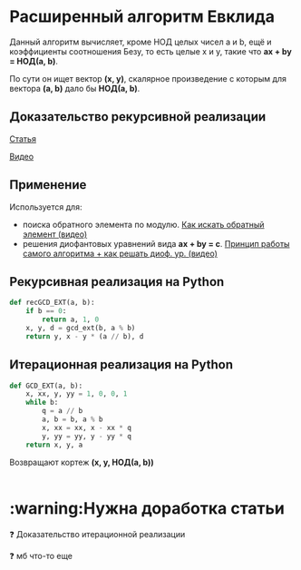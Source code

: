 # Расширенный алгоритм Евклида
Данный алгоритм вычисляет, кроме НОД целых чисел a и b, ещё и коэффициенты соотношения Безу, то есть целые x и y, такие что **ax + by = НОД(a, b)**.

По сути он ищет вектор **(x, y)**, скалярное произведение с которым для вектора **(a, b)** дало бы **НОД(a, b)**. 

## Доказательство рекурсивной реализации
[Статья](https://ru.algorithmica.org/cs/modular/extended-euclid/)

[Видео](https://www.youtube.com/watch?v=4lGmcnWIi0Q)

## Применение
Используется для:
* поиска обратного элемента по модулю. [Как искать обратный элемент (видео)](https://www.youtube.com/watch?v=jwWeITPGJTI)
* решения диофантовых уравнений вида **ax + by = c**. [Принцип работы самого алгоритма + как решать диоф. ур. (видео)](https://www.youtube.com/watch?v=Ta5Tw1wSars#t=42m10s)
    
## Рекурсивная реализация на Python
```python
def recGCD_EXT(a, b):
    if b == 0:
        return a, 1, 0
    x, y, d = gcd_ext(b, a % b)
    return y, x - y * (a // b), d
```
## Итерационная реализация на Python
```python
def GCD_EXT(a, b):
    x, xx, y, yy = 1, 0, 0, 1
    while b:
        q = a // b
        a, b = b, a % b
        x, xx = xx, x - xx * q
        y, yy = yy, y - yy * q
    return x, y, a
```

Возвращают кортеж **(x, y, НОД(a, b))**
<br></br>
<h1>:warning:Нужна доработка статьи</h1>

:question: Доказательство итерационной реализации

:question: мб что-то еще
